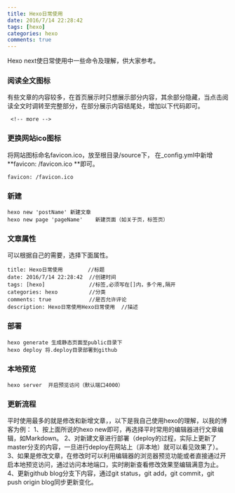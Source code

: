 ```yaml
---
title: Hexo日常使用
date: 2016/7/14 22:28:42 
tags: [hexo]
categories: hexo
comments: true
---
```

Hexo next使日常使用中一些命令及理解，供大家参考。
<!-- more -->
### 阅读全文图标 ###
有些文章的内容较多，在首页展示时只想展示部分内容，其余部分隐藏，当点击阅读全文时调转至完整部分，在部分展示内容结尾处，增加以下代码即可。
	
	 <!-- more -->

### 更换网站ico图标 ###
将网站图标命名favicon.ico，放至根目录/source下， 在_config.yml中新增 **favicon: /favicon.ico **即可。

	favicon: /favicon.ico
	
### 新建 ###

	hexo new 'postName'	新建文章
	hexo new page 'pageName'	新建页面（如关于页，标签页）

### 文章属性 ###
可以根据自己的需要，选择下面属性。

	title: Hexo日常使用        //标题
	date: 2016/7/14 22:28:42  //创建时间
	tags: [hexo]              //标签,必须写在[]内，多个用,隔开
	categories: hexo          //分类
	comments: true            //是否允许评论
	description: Hexo日常使用Hexo日常使用  //描述

### 部署 ###
   
	hexo generate 生成静态页面至public目录下
	hexo deploy 将.deploy目录部署到github 

### 本地预览 ###
	hexo server  开启预览访问（默认端口4000）

### 更新流程 ###
平时使用最多的就是修改和新增文章，，以下是我自己使用hexo的理解，以我的博客为例：
1、按上面所说的hexo new即可，再选择平时常用的编辑器进行文章编辑，如Markdown。
2、对新建文章进行部署（deploy的过程，实际上更新了master分支的内容，一旦进行deploy在网站上（非本地）就可以看见效果了）。
3、如果是修改文章，在修改时可以利用编辑器的浏览器预览功能或者直接通过开启本地预览访问，通过访问本地端口，实时刷新查看修改效果至编辑满意为止。
4、更新github blog分支下内容，通过git status，git add，git commit，git push origin blog同步更新变化。


